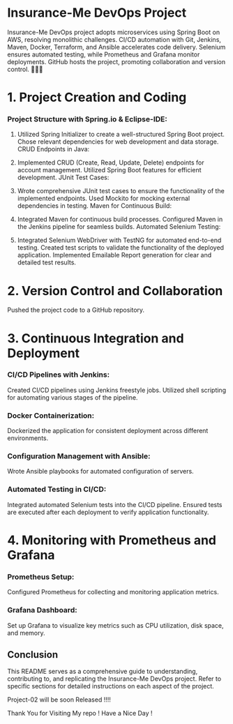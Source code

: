 
# Insurance-Me DevOps Project


Insurance-Me DevOps project adopts microservices using Spring Boot on AWS, resolving monolithic challenges. CI/CD automation with Git, Jenkins, Maven, Docker, Terraform, and Ansible accelerates code delivery. Selenium ensures automated testing, while Prometheus and Grafana monitor deployments. GitHub hosts the project, promoting collaboration and version control. 🚀🔧🌐


# 1. Project Creation and Coding

### Project Structure with Spring.io & Eclipse-IDE:

 1. Utilized Spring Initializer to create a well-structured Spring Boot project.
Chose relevant dependencies for web development and data storage.
CRUD Endpoints in Java:

2. Implemented CRUD (Create, Read, Update, Delete) endpoints for account management.
Utilized Spring Boot features for efficient development.
JUnit Test Cases:

3. Wrote comprehensive JUnit test cases to ensure the functionality of the implemented endpoints.
Used Mockito for mocking external dependencies in testing.
Maven for Continuous Build:

4. Integrated Maven for continuous build processes.
Configured Maven in the Jenkins pipeline for seamless builds.
Automated Selenium Testing:

5. Integrated Selenium WebDriver with TestNG for automated end-to-end testing.
Created test scripts to validate the functionality of the deployed application.
Implemented Emailable Report generation for clear and detailed test results.
# 2. Version Control and Collaboration

Pushed the project code to a GitHub repository.
# 3. Continuous Integration and Deployment

### CI/CD Pipelines with Jenkins:

Created CI/CD pipelines using Jenkins freestyle jobs.
Utilized shell scripting for automating various stages of the pipeline.

### Docker Containerization:

Dockerized the application for consistent deployment across different environments.

### Configuration Management with Ansible:

Wrote Ansible playbooks for automated configuration of servers.

### Automated Testing in CI/CD:

Integrated automated Selenium tests into the CI/CD pipeline.
Ensured tests are executed after each deployment to verify application functionality.
# 4. Monitoring with Prometheus and Grafana

### Prometheus Setup:

Configured Prometheus for collecting and monitoring application metrics.

### Grafana Dashboard:

Set up Grafana to visualize key metrics such as CPU utilization, disk space, and memory.
## Conclusion

This README serves as a comprehensive guide to understanding, contributing to, and replicating the Insurance-Me DevOps project. Refer to specific sections for detailed instructions on each aspect of the project.

Project-02 will be soon Released !!!! 

Thank You for Visiting My repo ! Have a Nice Day !
